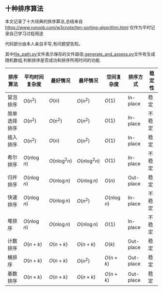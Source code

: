 ## 十种排序算法

本文记录了十大经典的排序算法,总结来自 https://www.runoob.com/w3cnote/ten-sorting-algorithm.html 仅作为平时记录自己学习过程用途

代码部分由本人亲自手写,有问题望告知。

其中[file_path.py](https://github.com/water674/Zergen.X/blob/%E6%8E%92%E5%BA%8F/file_path.py)文件表示保存的文件路径;[generate_and_assess.py](https://github.com/water674/Zergen.X/blob/%E6%8E%92%E5%BA%8F/generate_and_assess.py)文件有生成随机数组,判断排序是否成功和排序所用时间的功能.

  | 排序算法     | 平均时间复杂度 | 最好情况        | 最坏情况          | 空间复杂度     |   排序方式   | 稳定性   |
  | ------------ | ------------- | -------------  | -----------------| -----------   | ---------    | --------|
  | 冒泡排序     | $O(n^2)$       | $O(n)$         |  $O(n^2)$        | $O(1)$        | In-place     | 稳定     |
  | 简单选择排序  |$O(n^2)$       | $O(n^2)$       |  $O(n^2)$         | $O(1)$       | In-place     | 不稳定   | 
  | 插入排序     | $O(n^2)$       | $O(n)$         | $O(n^2)$          | $O(1)$       | In-place     | 稳定     |
  | 希尔排序     | $O(n \log n)$  |$O(n \log^{2}n)$|$O(n \log^{2}n)$   | $O(1)$       | In-place     | 不稳定   | 
  | 归并排序     |$O(n \log n)$   | $O(n \log n)$  | $O(n \log n)$     | $O(n)$       | Out-place    | 稳定     |
  | 快速排序     | $O(n \log n)$  | $O(n \log n)$  | $O(n^2)$          | $O(n \log n)$| In-place     | 不稳定   | 
  | 堆排序       |$O(n \log n)$   |$O(n \log n)$   | $O(n \log n)$     | $O(1)$       | In-place     | 不稳定   | 
  | 计数排序     | $O(n+k)$       | $O(n+k)$       | $O(n+k)$          | $O(k)$       | Out-place    | 稳定     | 
  | 桶排序       | $O(n+k)$       | $O(n+k)$       | $O(n^2)$          | $O(n+k)$     | Out-place    | 稳定     |
  | 基数排序     | $O(n \times k)$| $O(n \times k)$| $O(n \times k)$   | $O(n+k)$     | Out-place    | 稳定     | 
